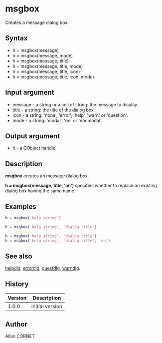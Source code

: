 # msgbox

Creates a message dialog box.

## Syntax

- h = msgbox(message)
- h = msgbox(message, mode)
- h = msgbox(message, title)
- h = msgbox(message, title, mode)
- h = msgbox(message, title, icon)
- h = msgbox(message, title, icon, mode)

## Input argument

- message - a string or a cell of string: the message to display.
- title - a string: the title of the dialog box.
- icon - a string: 'none', 'error', 'help', 'warn' or 'question'.
- mode - a string: 'modal', 'on' or 'nonmodal'.

## Output argument

- h - a QObject handle.

## Description

  <p><b>msgbox</b> creates an message dialog box.</p>
  <p><b>h = msgbox(message, title, 'on')</b> specifies whether to replace an existing dialog box having the same name.</p>

## Examples

```matlab
h = msgbox('help string')
```

```matlab
h = msgbox('help string', 'dialog title')
```

```matlab
h = msgbox('help string', 'dialog title')
h = msgbox('help string', 'dialog title', 'on')
```

## See also

[helpdlg](helpdlg.html), [errordlg](errordlg.html), [questdlg](questdlg.html), [warndlg](warndlg.html).

## History

| Version | Description     |
| ------- | --------------- |
| 1.0.0   | initial version |

## Author

Allan CORNET

